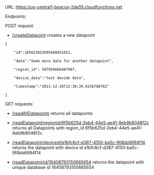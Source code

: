 URL: https://us-central1-beacon-2de55.cloudfunctions.net

Endpoints:


POST request:

- [/createDatapoint](https://us-central1-beacon-2de55.cloudfunctions.net/createDatapoint) creates a new datapoint

```
{

    "id":165623652695468451651,

    "data":"Some more data for another datapoint",

    "region_id": 597956666487987,

    "device_data":"test devide data",

    "timestamp":"2021-12-28T12:30:39.615678876Z"

}
```


GET requests:

- [/readAllDatapoints](https://us-central1-beacon-2de55.cloudfunctions.net/readAllDatapoints) returns all datapoints

- [/readDatapoint/regionid/6f5b625d-2eb4-44e5-ae41-8eb9b8048f2c](https://us-central1-beacon-2de55.cloudfunctions.net/readDatapoint/regionid/6f5b625d-2eb4-44e5-ae41-8eb9b8048f2c) returns all Datapoints with region_id 6f5b625d-2eb4-44e5-ae41-8eb9b8048f2c

- [/readDatapoint/deviceid/e1bfc6cf-d387-4150-ba5c-9f4bb6694f14](https://us-central1-beacon-2de55.cloudfunctions.net/readDatapoint/deviceid/e1bfc6cf-d387-4150-ba5c-9f4bb6694f14) returns the datapoint with device id e1bfc6cf-d387-4150-ba5c-9f4bb6694f14

- [/readDatapoint/id/16408793150665654](https://us-central1-beacon-2de55.cloudfunctions.net/readDatapoint/id/16408793150665654) returns the datapoint with unique database id 16408793150665654
